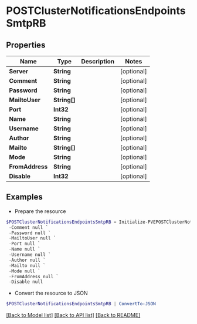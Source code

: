 # POSTClusterNotificationsEndpointsSmtpRB
## Properties

Name | Type | Description | Notes
------------ | ------------- | ------------- | -------------
**Server** | **String** |  | [optional] 
**Comment** | **String** |  | [optional] 
**Password** | **String** |  | [optional] 
**MailtoUser** | **String[]** |  | [optional] 
**Port** | **Int32** |  | [optional] 
**Name** | **String** |  | [optional] 
**Username** | **String** |  | [optional] 
**Author** | **String** |  | [optional] 
**Mailto** | **String[]** |  | [optional] 
**Mode** | **String** |  | [optional] 
**FromAddress** | **String** |  | [optional] 
**Disable** | **Int32** |  | [optional] 

## Examples

- Prepare the resource
```powershell
$POSTClusterNotificationsEndpointsSmtpRB = Initialize-PVEPOSTClusterNotificationsEndpointsSmtpRB  -Server null `
 -Comment null `
 -Password null `
 -MailtoUser null `
 -Port null `
 -Name null `
 -Username null `
 -Author null `
 -Mailto null `
 -Mode null `
 -FromAddress null `
 -Disable null
```

- Convert the resource to JSON
```powershell
$POSTClusterNotificationsEndpointsSmtpRB | ConvertTo-JSON
```

[[Back to Model list]](../README.md#documentation-for-models) [[Back to API list]](../README.md#documentation-for-api-endpoints) [[Back to README]](../README.md)

